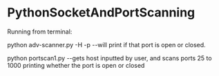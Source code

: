 # PythonSocketAndPortScanning

Running from terminal:
  
  python adv-scanner.py -H <ip-address> -p <port>
    --will print if that port is open or closed.
  
  python portscan1.py
    --gets host inputted by user, and scans ports 25 to 1000 printing whether the port is open or closed 
